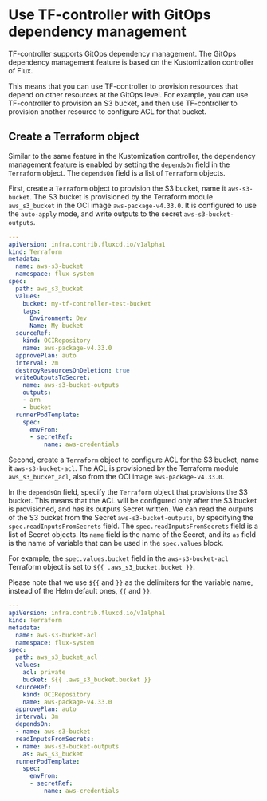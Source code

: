# Use TF-controller with GitOps dependency management

TF-controller supports GitOps dependency management.
The GitOps dependency management feature is based on the Kustomization controller of Flux.

This means that you can use TF-controller to provision resources that depend on other resources at the GitOps level.
For example, you can use TF-controller to provision an S3 bucket, and then use TF-controller to provision another resource to configure ACL for that bucket.

## Create a Terraform object

Similar to the same feature in the Kustomization controller, the dependency management feature is enabled by setting the `dependsOn` field in the `Terraform` object.
The `dependsOn` field is a list of `Terraform` objects.

First, create a `Terraform` object to provision the S3 bucket, name it `aws-s3-bucket`.
The S3 bucket is provisioned by the Terraform module `aws_s3_bucket` in the OCI image `aws-package-v4.33.0`.
It is configured to use the `auto-apply` mode, and write outputs to the secret `aws-s3-bucket-outputs`.

```yaml hl_lines="20-24"
---
apiVersion: infra.contrib.fluxcd.io/v1alpha1
kind: Terraform
metadata:
  name: aws-s3-bucket
  namespace: flux-system
spec:
  path: aws_s3_bucket
  values:
    bucket: my-tf-controller-test-bucket
    tags:
      Environment: Dev
      Name: My bucket
  sourceRef:
    kind: OCIRepository
    name: aws-package-v4.33.0
  approvePlan: auto
  interval: 2m
  destroyResourcesOnDeletion: true
  writeOutputsToSecret:
    name: aws-s3-bucket-outputs
    outputs:
    - arn
    - bucket
  runnerPodTemplate:
    spec:
      envFrom:
      - secretRef:
          name: aws-credentials
```

Second, create a `Terraform` object to configure ACL for the S3 bucket, name it `aws-s3-bucket-acl`.
The ACL is provisioned by the Terraform module `aws_s3_bucket_acl`, also from the OCI image `aws-package-v4.33.0`.

In the `dependsOn` field, specify the `Terraform` object that provisions the S3 bucket.
This means that the ACL will be configured only after the S3 bucket is provisioned, and has its outputs Secret written.
We can read the outputs of the S3 bucket from the Secret `aws-s3-bucket-outputs`, by specifying the `spec.readInputsFromSecrets` field.
The `spec.readInputsFromSecrets` field is a list of Secret objects. 
Its `name` field is the name of the Secret, and its `as` field is the name of variable that can be used in the `spec.values` block.

For example, the `spec.values.bucket` field in the `aws-s3-bucket-acl` Terraform object is set to `${{ .aws_s3_bucket.bucket }}`.

Please note that we use `${{` and  `}}` as the delimiters for the variable name, instead of the Helm default ones, `{{` and `}}`.

```yaml hl_lines="11 18 20-21"
---
apiVersion: infra.contrib.fluxcd.io/v1alpha1
kind: Terraform
metadata:
  name: aws-s3-bucket-acl
  namespace: flux-system
spec:
  path: aws_s3_bucket_acl
  values:
    acl: private
    bucket: ${{ .aws_s3_bucket.bucket }}
  sourceRef:
    kind: OCIRepository
    name: aws-package-v4.33.0
  approvePlan: auto
  interval: 3m
  dependsOn:
  - name: aws-s3-bucket
  readInputsFromSecrets:
  - name: aws-s3-bucket-outputs
    as: aws_s3_bucket
  runnerPodTemplate:
    spec:
      envFrom:
      - secretRef:
          name: aws-credentials
```
